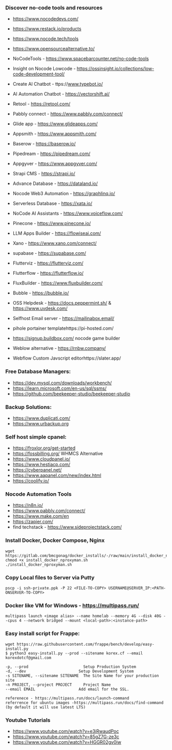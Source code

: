### Discover no-code tools and resources
- https://www.nocodedevs.com/
- https://www.restack.io/products
- https://www.nocode.tech/tools
- https://www.opensourcealternative.to/
- NoCodeTools - https://www.spacebarcounter.net/no-code-tools
- Insight on Nocode Lowcode - https://ossinsight.io/collections/low-code-development-tool/

- Create AI Chatbot - ttps://www.typebot.io/
- AI Automation Chatbot - https://vectorshift.ai/
- Retool - https://retool.com/
- Pabbly connect - https://www.pabbly.com/connect/
- Glide app - https://www.glideapps.com/
- Appsmith - https://www.appsmith.com/
- Baserow - https://baserow.io/
- Pipedream - https://pipedream.com/
- Appgyver - https://www.appgyver.com/
- Strapi CMS - https://strapi.io/
- Advance Database - https://dataland.io/
- Nocode Web3 Automation - https://graphlinq.io/
- Serverless Database - https://xata.io/
- NoCode AI Assistants - https://www.voiceflow.com/
- Pinecone - https://www.pinecone.io/
- LLM  Apps Builder - https://flowiseai.com/
- Xano - https://www.xano.com/connect/
- supabase - https://supabase.com/
- Flutterviz - https://flutterviz.com/
- Flutterflow - https://flutterflow.io/
- FluxBuilder - https://www.fluxbuilder.com/
- Bubble - https://bubble.io/
- OSS Helpdesk - https://docs.peppermint.sh/ & https://www.uvdesk.com/
- Selfhost Email server - https://mailinabox.email/
- pihole portainer templatehttps://pi-hosted.com/
- https://signup.buildbox.com/ nocode game builder
- Weblow alternative - https://rnbw.company/
- Webflow Custom Javscript editorhttps://slater.app/

### Free Database Managers:
- https://dev.mysql.com/downloads/workbench/
- https://learn.microsoft.com/en-us/sql/ssms/
- https://github.com/beekeeper-studio/beekeeper-studio

### Backup Solutions:
- https://www.duplicati.com/
- https://www.urbackup.org


### Self host simple cpanel:
- https://froxlor.org/get-started 
- https://fossbilling.org/ WHMCS Alternative
- https://www.cloudpanel.io/
- https://www.hestiacp.com/
- https://cyberpanel.net/
- https://www.aapanel.com/new/index.html
- https://coolify.io/

### Nocode Automation Tools
- https://n8n.io/
- https://www.pabbly.com/connect/
- https://www.make.com/en
- https://zapier.com/
- find techstack - https://www.sideprojectstack.com/

### Install Docker, Docker Compose, Nginx
```
wget https://gitlab.com/bmcgonag/docker_installs/-/raw/main/install_docker_nproxyman.sh
chmod +x install_docker_nproxyman.sh
./install_docker_nproxyman.sh
```

### Copy Local files to Server via Putty
```
pscp -i ssh-private.ppk -P 22 <FILE-TO-COPY> USERNAME@SERVER_IP:<PATH-ONSERVER-TO-COPY>
```

### Docker like VM for Windows - https://multipass.run/

`multipass launch <image alias> --name homelab --memory 4G --disk 40G --cpus 4 --network bridged --mount <local-path>:<instance-path>`

### Easy install script for Frappe:
```
wget https://raw.githubusercontent.com/frappe/bench/develop/easy-install.py
$ python3 easy-install.py --prod --sitename korex.cf --email korexdotcf@gmail.com

-p, --prod                        Setup Production System
-d, --dev                       Setup Development System
-s SITENAME, --sitename SITENAME  The Site Name for your production site
-n PROJECT, --project PROJECT     Project Name
--email EMAIL                   Add email for the SSL.

referenece - https://multipass.run/docs/launch-command
referrence for ubuntu images -https://multipass.run/docs/find-command (by default it will use latest LTS)

```

### Youtube Tutorials
- https://www.youtube.com/watch?v=e3iRwaudPoc
- https://www.youtube.com/watch?v=85gZ7G-ze3c
- https://www.youtube.com/watch?v=HGGR02gv0iw
